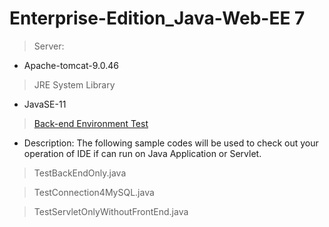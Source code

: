 # Enterprise-Edition_Java-Web-EE 7
> Server: 
- Apache-tomcat-9.0.46
> JRE System Library
- JavaSE-11

> <a href = "https://github.com/JamesCoding888/Enterprise-Edition_Java-EE_7/tree/master/src/main/java/javaWebEE/test">Back-end Environment Test</a>
- Description: The following sample codes will be used to check out your operation of IDE if can run on Java Application or Servlet. 

> TestBackEndOnly.java <br>

> TestConnection4MySQL.java <br>

> TestServletOnlyWithoutFrontEnd.java <br>
